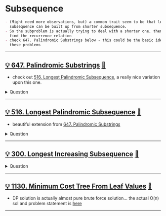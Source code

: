 # Subsequence

```markdown
- (Might need more observations, but) a common trait seem to be that longer
  subsequence can be built up from shorter subsequence.
- So the subproblem is actually trying to deal with a shorter one, then try to
  find the recurrence relation
- check 647. Palindromic Substrings below - this could be the basic idea of all
  these problems
```

------------------------------------------------------------------------------

## [:bulb: 647. Palindromic Substrings](https://leetcode.com/problems/palindromic-substrings/) [:dart:](palindromic_substring.h)

- check out [516. Longest Palindromic Subsequence](#bulb-516-longest-palindromic-subsequence-dart), a really nice variation upon this one.

<details><summary markdown="span">Question</summary>

```markdown
Given a string s, return the number of palindromic substrings in it.
- A string is a palindrome when it reads the same backward as forward.
- A substring is a contiguous sequence of characters within the string.

Input: s = "abc"
Output: 3
Explanation: Three palindromic strings: "a", "b", "c".

Input: s = "aaa"
Output: 6
Explanation: Six palindromic strings: "a", "a", "a", "aa", "aa", "aaa".
```

</details>

------------------------------------------------------------------------------

## [:bulb: 516. Longest Palindromic Subsequence](https://leetcode.com/problems/longest-palindromic-subsequence/) [:dart:](longest_palindromic_subseq.h)

- beautiful extension from [647. Palindromic Substrings](#bulb-647-palindromic-substrings-dart)

<details><summary markdown="span">Question</summary>

```markdown
Given a string s, find the longest palindromic subsequence's length in s.

- A subsequence is a sequence that can be derived from another sequence by
  deleting some or no elements without changing the order of the remaining
  elements.

Input: s = "bbbab"
Output: 4

Explanation: One possible longest palindromic subsequence is "bbbb".
Example 2:

Input: s = "cbbd"
Output: 2

Explanation: One possible longest palindromic subsequence is "bb".
```

</details>

------------------------------------------------------------------------------

## [:bulb: 300. Longest Increasing Subsequence](https://leetcode.com/problems/longest-increasing-subsequence/) [:dart:](longest_common_subseq.h)

<details><summary markdown="span">Question</summary>

```markdown
Given an integer array `nums`,
return the length of the longest strictly increasing subsequence.

A subsequence is a sequence that can be derived from an array
by deleting some or no elements without changing the order of the remaining elements.

Input: nums = [10,9,2,5,3,7,101,18]
Output: 4
Explanation: The longest increasing subsequence is [2,3,7,101], therefore the length is 4.
```

</details>

------------------------------------------------------------------------------

## [:bulb: 1130. Minimum Cost Tree From Leaf Values](https://leetcode.com/problems/minimum-cost-tree-from-leaf-values/) [:dart:](min_cost_tree_from_leaf_values_dp.h)

- DP solution is actually almost pure brute force solution... the actual O(n) sol and problem statement is [here](../../monotonic/README.md#🤯-1130-minimum-cost-tree-from-leaf-values-🎯)

------------------------------------------------------------------------------